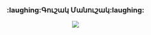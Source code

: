 
<h3><p color="red" align="center">:laughing:Գուշակ Մանուշակ:laughing:</p></h3>
<p align="center">
<img src="http://aparanblog.do.am/gowshakmanowshak.gif">
</p>

